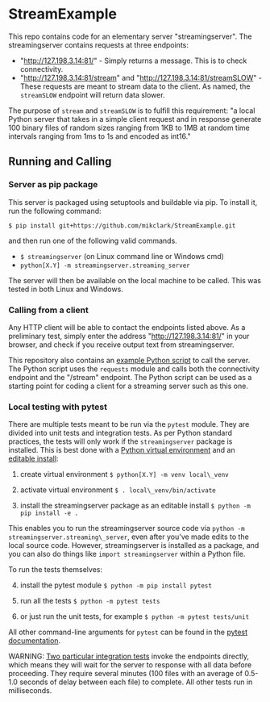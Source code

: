 # StreamExample

This repo contains code for an elementary server "streamingserver". The streamingserver contains requests at three endpoints:
- "http://127.198.3.14:81/"  -  Simply returns a message. This is to check connectivity.
- "http://127.198.3.14:81/stream" and "http://127.198.3.14:81/streamSLOW"  -  These requests are meant to stream data to the client. As named, the `streamSLOW` endpoint will return data slower.

The purpose of `stream` and `streamSLOW` is to fulfill this requirement: "a local Python server that takes in a simple client request and in response generate 100 binary files of random sizes ranging from 1KB to 1MB at random time intervals ranging from 1ms to 1s and encoded as int16."

## Running and Calling

### Server as pip package

This server is packaged using setuptools and buildable via pip. To install it, run the following command:

`$ pip install git+https://github.com/mikclark/StreamExample.git`

and then run one of the following valid commands.
- `$ streamingserver` (on Linux command line or Windows cmd)
- `python[X.Y] -m streamingserver.streaming_server`

The server will then be available on the local machine to be called. This was tested in both Linux and Windows.

### Calling from a client

Any HTTP client will be able to contact the endpoints listed above. As a preliminary test, simply enter the address "http://127.198.3.14:81/" in your browser, and check if you receive output text from streamingserver.

This repository also contains an [example Python script](client_example_code/streamingserver_client.py) to call the server. The Python script uses the `requests` module and calls both the connectivity endpoint and the "/stream" endpoint. The Python script can be used as a starting point for coding a client for a streaming server such as this one.

### Local testing with pytest

There are multiple tests meant to be run via the `pytest` module. They are divided into unit tests and integration tests. As per Python standard practices, the tests will only work if the `streamingserver` package is installed. This is best done with a [Python virtual environment](https://docs.python.org/3/glossary.html#term-virtual-environment) and an [editable install](https://packaging.python.org/en/latest/guides/distributing-packages-using-setuptools/?highlight=editable#working-in-development-mode):

1. create virtual environment
```$ python[X.Y] -m venv local\_venv```

2. activate virtual environment
```$ . local\_venv/bin/activate```

3. install the streamingserver package as an editable install
```$ python -m pip install -e .```

This enables you to run the streamingserver source code via `python -m streamingserver.streaming\_server`, even after you've made edits to the local source code. However, streamingserver is installed as a package, and you can also do things like `import streamingserver` within a Python file.

To run the tests themselves:

4. install the pytest module
```$ python -m pip install pytest```

5. run all the tests
```$ python -m pytest tests```

6. or just run the unit tests, for example
```$ python -m pytest tests/unit```

All other command-line arguments for `pytest` can be found in the [pytest documentation](https://docs.pytest.org).

WARNING: [Two particular integration tests](tests/integration/test_stream_contents.py#L4-L12) invoke the endpoints directly, which means they will wait for the server to response with all data before proceeding. They require several minutes (100 files with an average of 0.5-1.0 seconds of delay between each file) to complete. All other tests run in milliseconds.
